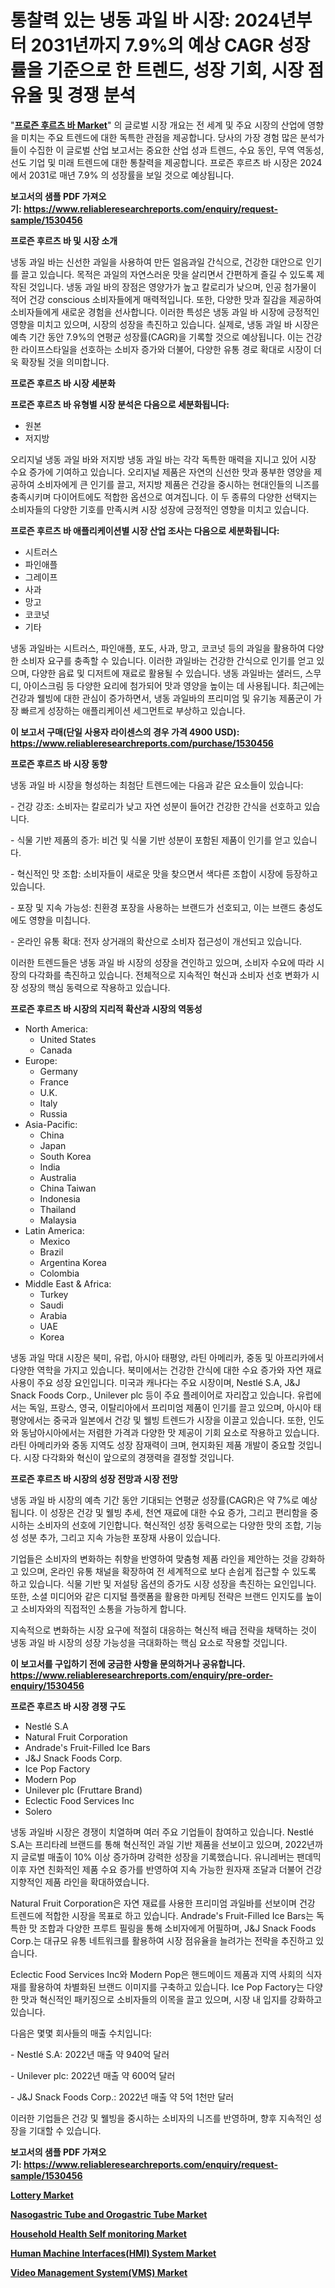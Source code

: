 <p><h1>통찰력 있는 냉동 과일 바 시장: 2024년부터 2031년까지 7.9%의 예상 CAGR 성장률을 기준으로 한 트렌드, 성장 기회, 시장 점유율 및 경쟁 분석</h1></p><p>"<strong><a href="https://www.reliableresearchreports.com/frozen-fruit-bar-r1530456?utm_campaign=105&utm_medium=7&utm_source=Github&utm_content=ia&utm_term=29112024&utm_id=frozen-fruit-bar">프로즌 후르츠 바 Market</a></strong>" 의 글로벌 시장 개요는 전 세계 및 주요 시장의 산업에 영향을 미치는 주요 트렌드에 대한 독특한 관점을 제공합니다. 당사의 가장 경험 많은 분석가들이 수집한 이 글로벌 산업 보고서는 중요한 산업 성과 트렌드, 수요 동인, 무역 역동성, 선도 기업 및 미래 트렌드에 대한 통찰력을 제공합니다. 프로즌 후르츠 바 시장은 2024에서 2031로 매년 7.9% 의 성장률을 보일 것으로 예상됩니다.&nbsp;</p>
<p><strong>보고서의 샘플 PDF 가져오기:&nbsp;<a href="https://www.reliableresearchreports.com/enquiry/request-sample/1530456?utm_campaign=105&utm_medium=7&utm_source=Github&utm_content=ia&utm_term=29112024&utm_id=frozen-fruit-bar">https://www.reliableresearchreports.com/enquiry/request-sample/1530456</a></strong></p>
<p><strong>프로즌 후르츠 바 및 시장 소개</strong></p>
<p><p>냉동 과일 바는 신선한 과일을 사용하여 만든 얼음과일 간식으로, 건강한 대안으로 인기를 끌고 있습니다. 목적은 과일의 자연스러운 맛을 살리면서 간편하게 즐길 수 있도록 제작된 것입니다. 냉동 과일 바의 장점은 영양가가 높고 칼로리가 낮으며, 인공 첨가물이 적어 건강 conscious 소비자들에게 매력적입니다. 또한, 다양한 맛과 질감을 제공하여 소비자들에게 새로운 경험을 선사합니다. 이러한 특성은 냉동 과일 바 시장에 긍정적인 영향을 미치고 있으며, 시장의 성장을 촉진하고 있습니다. 실제로, 냉동 과일 바 시장은 예측 기간 동안 7.9%의 연평균 성장률(CAGR)을 기록할 것으로 예상됩니다. 이는 건강한 라이프스타일을 선호하는 소비자 증가와 더불어, 다양한 유통 경로 확대로 시장이 더욱 확장될 것을 의미합니다.</p></p>
<p><strong>프로즌 후르츠 바 시장 세분화</strong></p>
<p><strong>프로즌 후르츠 바 유형별 시장 분석은 다음으로 세분화됩니다:</strong></p>
<p><ul><li>원본</li><li>저지방</li></ul></p>
<p><p>오리지널 냉동 과일 바와 저지방 냉동 과일 바는 각각 독특한 매력을 지니고 있어 시장 수요 증가에 기여하고 있습니다. 오리지널 제품은 자연의 신선한 맛과 풍부한 영양을 제공하여 소비자에게 큰 인기를 끌고, 저지방 제품은 건강을 중시하는 현대인들의 니즈를 충족시키며 다이어트에도 적합한 옵션으로 여겨집니다. 이 두 종류의 다양한 선택지는 소비자들의 다양한 기호를 만족시켜 시장 성장에 긍정적인 영향을 미치고 있습니다.</p></p>
<p><strong>프로즌 후르츠 바 애플리케이션별 시장 산업 조사는 다음으로 세분화됩니다:</strong></p>
<p><ul><li>시트러스</li><li>파인애플</li><li>그레이프</li><li>사과</li><li>망고</li><li>코코넛</li><li>기타</li></ul></p>
<p><p>냉동 과일바는 시트러스, 파인애플, 포도, 사과, 망고, 코코넛 등의 과일을 활용하여 다양한 소비자 요구를 충족할 수 있습니다. 이러한 과일바는 건강한 간식으로 인기를 얻고 있으며, 다양한 음료 및 디저트에 재료로 활용될 수 있습니다. 냉동 과일바는 샐러드, 스무디, 아이스크림 등 다양한 요리에 첨가되어 맛과 영양을 높이는 데 사용됩니다. 최근에는 건강과 웰빙에 대한 관심이 증가하면서, 냉동 과일바의 프리미엄 및 유기농 제품군이 가장 빠르게 성장하는 애플리케이션 세그먼트로 부상하고 있습니다.</p></p>
<p><strong>이 보고서 구매(단일 사용자 라이센스의 경우 가격 4900 USD): <a href="https://www.reliableresearchreports.com/purchase/1530456?utm_campaign=105&utm_medium=7&utm_source=Github&utm_content=ia&utm_term=29112024&utm_id=frozen-fruit-bar">https://www.reliableresearchreports.com/purchase/1530456</a></strong></p>
<p><strong>프로즌 후르츠 바 시장 동향</strong></p>
<p><p>냉동 과일 바 시장을 형성하는 최첨단 트렌드에는 다음과 같은 요소들이 있습니다:</p><p>- 건강 강조: 소비자는 칼로리가 낮고 자연 성분이 들어간 건강한 간식을 선호하고 있습니다.</p><p>- 식물 기반 제품의 증가: 비건 및 식물 기반 성분이 포함된 제품이 인기를 얻고 있습니다.</p><p>- 혁신적인 맛 조합: 소비자들이 새로운 맛을 찾으면서 색다른 조합이 시장에 등장하고 있습니다.</p><p>- 포장 및 지속 가능성: 친환경 포장을 사용하는 브랜드가 선호되고, 이는 브랜드 충성도에도 영향을 미칩니다.</p><p>- 온라인 유통 확대: 전자 상거래의 확산으로 소비자 접근성이 개선되고 있습니다.</p><p>이러한 트렌드들은 냉동 과일 바 시장의 성장을 견인하고 있으며, 소비자 수요에 따라 시장의 다각화를 촉진하고 있습니다. 전체적으로 지속적인 혁신과 소비자 선호 변화가 시장 성장의 핵심 동력으로 작용하고 있습니다.</p></p>
<p><strong>프로즌 후르츠 바 시장의 지리적 확산과 시장의 역동성</strong></p>
<p><ul>
    <li>
        North America:
        <ul>
            <li>United States</li>
            <li>Canada</li>
        </ul>
    </li>
    <li>
        Europe:
        <ul>
            <li>Germany</li>
            <li>France</li>
            <li>U.K.</li>
            <li>Italy</li>
            <li>Russia</li>
        </ul>
    </li>
    <li>
        Asia-Pacific:
        <ul>
            <li>China</li>
            <li>Japan</li>
            <li>South Korea</li>
            <li>India</li>
            <li>Australia</li>
            <li>China Taiwan</li>
            <li>Indonesia</li>
            <li>Thailand</li>
            <li>Malaysia</li>
        </ul>
    </li>
    <li>
        Latin America:
        <ul>
            <li>Mexico</li>
            <li>Brazil</li>
            <li>Argentina Korea</li>
            <li>Colombia</li>
        </ul>
    </li>
    <li>
        Middle East & Africa:
        <ul>
            <li>Turkey</li>
            <li>Saudi</li>
            <li>Arabia</li>
            <li>UAE</li>
            <li>Korea</li>
        </ul>
    </li>
    </ul></p>
<p><p>냉동 과일 막대 시장은 북미, 유럽, 아시아 태평양, 라틴 아메리카, 중동 및 아프리카에서 다양한 역학을 가지고 있습니다. 북미에서는 건강한 간식에 대한 수요 증가와 자연 재료 사용이 주요 성장 요인입니다. 미국과 캐나다는 주요 시장이며, Nestlé S.A, J&J Snack Foods Corp., Unilever plc 등이 주요 플레이어로 자리잡고 있습니다. 유럽에서는 독일, 프랑스, 영국, 이탈리아에서 프리미엄 제품이 인기를 끌고 있으며, 아시아 태평양에서는 중국과 일본에서 건강 및 웰빙 트렌드가 시장을 이끌고 있습니다. 또한, 인도와 동남아시아에서는 저렴한 가격과 다양한 맛 제공이 기회 요소로 작용하고 있습니다. 라틴 아메리카와 중동 지역도 성장 잠재력이 크며, 현지화된 제품 개발이 중요할 것입니다. 시장 다각화와 혁신이 앞으로의 경쟁력을 결정할 것입니다.</p></p>
<p><strong>프로즌 후르츠 바 시장의 성장 전망과 시장 전망</strong></p>
<p><p>냉동 과일 바 시장의 예측 기간 동안 기대되는 연평균 성장률(CAGR)은 약 7%로 예상됩니다. 이 성장은 건강 및 웰빙 추세, 천연 재료에 대한 수요 증가, 그리고 편리함을 중시하는 소비자의 선호에 기인합니다. 혁신적인 성장 동력으로는 다양한 맛의 조합, 기능성 성분 추가, 그리고 지속 가능한 포장재 사용이 있습니다.</p><p>기업들은 소비자의 변화하는 취향을 반영하여 맞춤형 제품 라인을 제안하는 것을 강화하고 있으며, 온라인 유통 채널을 확장하여 전 세계적으로 보다 손쉽게 접근할 수 있도록 하고 있습니다. 식물 기반 및 저설탕 옵션의 증가도 시장 성장을 촉진하는 요인입니다. 또한, 소셜 미디어와 같은 디지털 플랫폼을 활용한 마케팅 전략은 브랜드 인지도를 높이고 소비자와의 직접적인 소통을 가능하게 합니다.</p><p>지속적으로 변화하는 시장 요구에 적절히 대응하는 혁신적 배급 전략을 채택하는 것이 냉동 과일 바 시장의 성장 가능성을 극대화하는 핵심 요소로 작용할 것입니다.</p></p>
<p><strong>이 보고서를 구입하기 전에 궁금한 사항을 문의하거나 공유합니다. <a href="https://www.reliableresearchreports.com/enquiry/pre-order-enquiry/1530456?utm_campaign=105&utm_medium=7&utm_source=Github&utm_content=ia&utm_term=29112024&utm_id=frozen-fruit-bar">https://www.reliableresearchreports.com/enquiry/pre-order-enquiry/1530456</a></strong></p>
<p><strong>프로즌 후르츠 바 시장 경쟁 구도</strong></p>
<p><ul><li>Nestlé S.A</li><li>Natural Fruit Corporation</li><li>Andrade's Fruit-Filled Ice Bars</li><li>J&J Snack Foods Corp.</li><li>Ice Pop Factory</li><li>Modern Pop</li><li>Unilever plc (Fruttare Brand)</li><li>Eclectic Food Services Inc</li><li>Solero</li></ul></p>
<p><p>냉동 과일바 시장은 경쟁이 치열하며 여러 주요 기업들이 참여하고 있습니다. Nestlé S.A는 프리타레 브랜드를 통해 혁신적인 과일 기반 제품을 선보이고 있으며, 2022년까지 글로벌 매출이 10% 이상 증가하며 강력한 성장을 기록했습니다. 유니레버는 팬데믹 이후 자연 친화적인 제품 수요 증가를 반영하여 지속 가능한 원자재 조달과 더불어 건강 지향적인 제품 라인을 확대하였습니다.</p><p>Natural Fruit Corporation은 자연 재료를 사용한 프리미엄 과일바를 선보이며 건강 트렌드에 적합한 시장을 목표로 하고 있습니다. Andrade's Fruit-Filled Ice Bars는 독특한 맛 조합과 다양한 프루트 필링을 통해 소비자에게 어필하며, J&J Snack Foods Corp.는 대규모 유통 네트워크를 활용하여 시장 점유율을 늘려가는 전략을 추진하고 있습니다.</p><p>Eclectic Food Services Inc와 Modern Pop은 핸드메이드 제품과 지역 사회의 식자재를 활용하여 차별화된 브랜드 이미지를 구축하고 있습니다. Ice Pop Factory는 다양한 맛과 혁신적인 패키징으로 소비자들의 이목을 끌고 있으며, 시장 내 입지를 강화하고 있습니다.</p><p>다음은 몇몇 회사들의 매출 수치입니다:</p><p>- Nestlé S.A: 2022년 매출 약 940억 달러</p><p>- Unilever plc: 2022년 매출 약 600억 달러</p><p>- J&J Snack Foods Corp.: 2022년 매출 약 5억 1천만 달러</p><p>이러한 기업들은 건강 및 웰빙을 중시하는 소비자의 니즈를 반영하며, 향후 지속적인 성장을 기대할 수 있습니다.</p></p>
<p><strong>보고서의 샘플 PDF 가져오기:&nbsp;<a href="https://www.reliableresearchreports.com/enquiry/request-sample/1530456?utm_campaign=105&utm_medium=7&utm_source=Github&utm_content=ia&utm_term=29112024&utm_id=frozen-fruit-bar">https://www.reliableresearchreports.com/enquiry/request-sample/1530456</a></strong></p>
<p><strong><p><a href="https://www.linkedin.com/pulse/lottery-industry-overview-2024-2031-market-trends-dynamics-3iwdf?utm_campaign=105&utm_medium=7&utm_source=Github&utm_content=ia&utm_term=29112024&utm_id=frozen-fruit-bar">Lottery Market</a></p><p><a href="https://github.com/arionmp/Market-Research-Report-List-5/blob/main/nasogastric-tube-and-orogastric-tube-market.md?utm_campaign=105&utm_medium=7&utm_source=Github&utm_content=ia&utm_term=29112024&utm_id=frozen-fruit-bar">Nasogastric Tube and Orogastric Tube Market</a></p><p><a href="https://github.com/luckyshygirl/Market-Research-Report-List-6/blob/main/household-health-self-monitoring-market.md?utm_campaign=105&utm_medium=7&utm_source=Github&utm_content=ia&utm_term=29112024&utm_id=frozen-fruit-bar">Household Health Self monitoring Market</a></p><p><a href="https://issuu.com/reportprime-2/docs/human-machine-interfaceshmi-system-_b68f6747792ed4?utm_campaign=105&utm_medium=7&utm_source=Github&utm_content=ia&utm_term=29112024&utm_id=frozen-fruit-bar">Human Machine Interfaces(HMI) System Market</a></p><p><a href="https://issuu.com/reportprime-2/docs/video-management-systemvms-market-s_8a75589215b968?utm_campaign=105&utm_medium=7&utm_source=Github&utm_content=ia&utm_term=29112024&utm_id=frozen-fruit-bar">Video Management System(VMS) Market</a></p></strong></p>
<p></p>